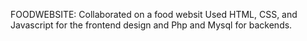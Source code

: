 FOODWEBSITE: Collaborated on a food websit Used HTML, CSS, and Javascript for the frontend design and Php and Mysql for backends.
